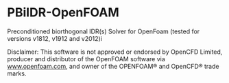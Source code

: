 # PBiIDR-OpenFOAM
Preconditioned biorthogonal IDR(s) Solver for OpenFoam (tested for versions v1812, v1912 and v2012)i



Disclaimer:
This software is not approved or endorsed by OpenCFD Limited, producer and distributor of the OpenFOAM software via www.openfoam.com, and owner of the OPENFOAM® and OpenCFD® trade marks.
